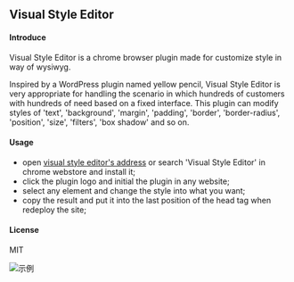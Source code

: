 ## Visual Style Editor

#### Introduce

Visual Style Editor is a chrome browser plugin made for customize style in way of wysiwyg.

Inspired by a WordPress plugin named yellow pencil, Visual Style Editor is very appropriate
for handling the scenario in which hundreds of customers with hundreds of need based on a fixed interface.
This plugin can modify styles of 'text', 'background', 'margin', 'padding', 'border', 'border-radius', 'position', 'size', 'filters', 'box shadow' and so on.

#### Usage

* open [visual style editor's address](https://chrome.google.com/webstore/detail/visual-style-editor/ejldbbhgmnldjbmapiojihadmleplcgc) or search 'Visual Style Editor' in chrome webstore and install it;
* click the plugin logo and initial the plugin in any website;
* select any element and change the style into what you want;
* copy the result and put it into the last position of the head tag when redeploy the site;

#### License
MIT

![示例](https://github.com/benyasin/visual-style-editor/blob/master/snapshot.gif)